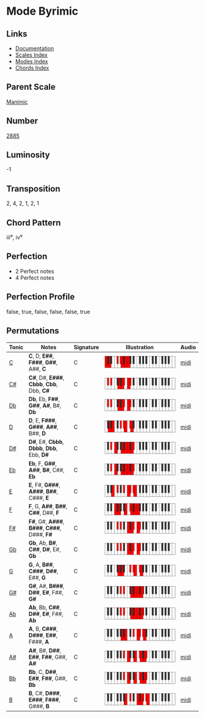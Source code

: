 # Mode Byrimic

## Links

- [Documentation](README.md)
- [Scales Index](Scales.md)
- [Modes Index](Modes.md)
- [Chords Index](Chords.md)

## Parent Scale

[Manimic](ScaleManimic.md)

## Number

[2885](https://ianring.com/musictheory/scales/2885)

## Luminosity

-1

## Transposition

2, 4, 2, 1, 2, 1

## Chord Pattern

iii⁰, iv⁰

## Perfection

- 2 Perfect notes
- 4 Perfect notes

## Perfection Profile

false, true, false, false, false, true

## Permutations

| Tonic | Notes | Signature | Illustration | Audio |
|-------|-------|-----------|--------------|-------|
| [C](ModeCNaturalByrimic.md) | **C**, D, **E##**, **F###**, **G##**, A##, **C** | C | ![CNaturalByrimic](ModeCNaturalByrimic.png) | [midi](https://github.com/edipermadi/music/blob/main/docs/ModeCNaturalByrimic.mid?raw=true) |
| [C#](ModeCSharpByrimic.md) | **C#**, D#, **E###**, **Cbbb**, **Cbb**, Dbb, **C#** | C | ![CSharpByrimic](ModeCSharpByrimic.png) | [midi](https://github.com/edipermadi/music/blob/main/docs/ModeCSharpByrimic.mid?raw=true) |
| [Db](ModeDFlatByrimic.md) | **Db**, Eb, **F##**, **G##**, **A#**, B#, **Db** | C | ![DFlatByrimic](ModeDFlatByrimic.png) | [midi](https://github.com/edipermadi/music/blob/main/docs/ModeDFlatByrimic.mid?raw=true) |
| [D](ModeDNaturalByrimic.md) | **D**, E, **F###**, **G###**, **A##**, B##, **D** | C | ![DNaturalByrimic](ModeDNaturalByrimic.png) | [midi](https://github.com/edipermadi/music/blob/main/docs/ModeDNaturalByrimic.mid?raw=true) |
| [D#](ModeDSharpByrimic.md) | **D#**, E#, **Cbbb**, **Dbbb**, **Dbb**, Ebb, **D#** | C | ![DSharpByrimic](ModeDSharpByrimic.png) | [midi](https://github.com/edipermadi/music/blob/main/docs/ModeDSharpByrimic.mid?raw=true) |
| [Eb](ModeEFlatByrimic.md) | **Eb**, F, **G##**, **A##**, **B#**, C##, **Eb** | C | ![EFlatByrimic](ModeEFlatByrimic.png) | [midi](https://github.com/edipermadi/music/blob/main/docs/ModeEFlatByrimic.mid?raw=true) |
| [E](ModeENaturalByrimic.md) | **E**, F#, **G###**, **A###**, **B##**, C###, **E** | C | ![ENaturalByrimic](ModeENaturalByrimic.png) | [midi](https://github.com/edipermadi/music/blob/main/docs/ModeENaturalByrimic.mid?raw=true) |
| [F](ModeFNaturalByrimic.md) | **F**, G, **A##**, **B##**, **C##**, D##, **F** | C | ![FNaturalByrimic](ModeFNaturalByrimic.png) | [midi](https://github.com/edipermadi/music/blob/main/docs/ModeFNaturalByrimic.mid?raw=true) |
| [F#](ModeFSharpByrimic.md) | **F#**, G#, **A###**, **B###**, **C###**, D###, **F#** | C | ![FSharpByrimic](ModeFSharpByrimic.png) | [midi](https://github.com/edipermadi/music/blob/main/docs/ModeFSharpByrimic.mid?raw=true) |
| [Gb](ModeGFlatByrimic.md) | **Gb**, Ab, **B#**, **C##**, **D#**, E#, **Gb** | C | ![GFlatByrimic](ModeGFlatByrimic.png) | [midi](https://github.com/edipermadi/music/blob/main/docs/ModeGFlatByrimic.mid?raw=true) |
| [G](ModeGNaturalByrimic.md) | **G**, A, **B##**, **C###**, **D##**, E##, **G** | C | ![GNaturalByrimic](ModeGNaturalByrimic.png) | [midi](https://github.com/edipermadi/music/blob/main/docs/ModeGNaturalByrimic.mid?raw=true) |
| [G#](ModeGSharpByrimic.md) | **G#**, A#, **B###**, **D##**, **E#**, F##, **G#** | C | ![GSharpByrimic](ModeGSharpByrimic.png) | [midi](https://github.com/edipermadi/music/blob/main/docs/ModeGSharpByrimic.mid?raw=true) |
| [Ab](ModeAFlatByrimic.md) | **Ab**, Bb, **C##**, **D##**, **E#**, F##, **Ab** | C | ![AFlatByrimic](ModeAFlatByrimic.png) | [midi](https://github.com/edipermadi/music/blob/main/docs/ModeAFlatByrimic.mid?raw=true) |
| [A](ModeANaturalByrimic.md) | **A**, B, **C###**, **D###**, **E##**, F###, **A** | C | ![ANaturalByrimic](ModeANaturalByrimic.png) | [midi](https://github.com/edipermadi/music/blob/main/docs/ModeANaturalByrimic.mid?raw=true) |
| [A#](ModeASharpByrimic.md) | **A#**, B#, **D##**, **E##**, **F##**, G##, **A#** | C | ![ASharpByrimic](ModeASharpByrimic.png) | [midi](https://github.com/edipermadi/music/blob/main/docs/ModeASharpByrimic.mid?raw=true) |
| [Bb](ModeBFlatByrimic.md) | **Bb**, C, **D##**, **E##**, **F##**, G##, **Bb** | C | ![BFlatByrimic](ModeBFlatByrimic.png) | [midi](https://github.com/edipermadi/music/blob/main/docs/ModeBFlatByrimic.mid?raw=true) |
| [B](ModeBNaturalByrimic.md) | **B**, C#, **D###**, **E###**, **F###**, G###, **B** | C | ![BNaturalByrimic](ModeBNaturalByrimic.png) | [midi](https://github.com/edipermadi/music/blob/main/docs/ModeBNaturalByrimic.mid?raw=true) |
